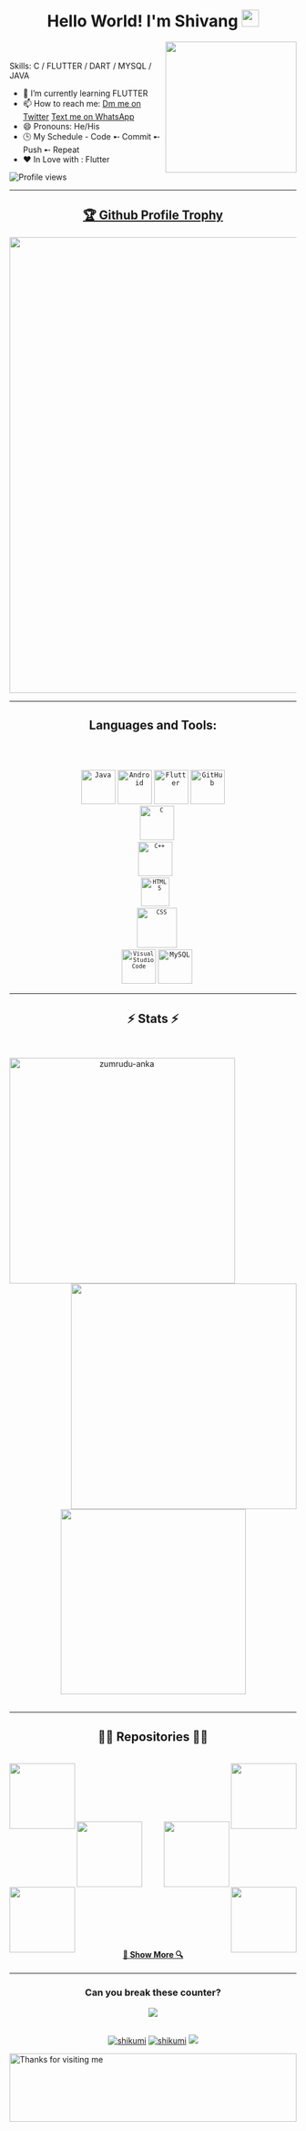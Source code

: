 
<h1 align="center"> Hello World! I'm Shivang 
  
  <img src="https://emojis.slackmojis.com/emojis/images/1588315024/8823/hyperkitty.gif?1588315024" width="30" />
</h1>

<img align='right' src="https://media.giphy.com/media/M9gbBd9nbDrOTu1Mqx/giphy.gif" width="230">


<BR></BR>
Skills: C / FLUTTER / DART / MYSQL / JAVA

- 🌱 I’m currently learning FLUTTER 
- 📫 How to reach me: [Dm me on Twitter](https://twitter.com/__shikumi__) [Text me on WhatsApp](https://wa.me/919149256646)
- 😄 Pronouns: He/His
- 🕒 My Schedule - Code ➸ Commit ➸ Push ➸ Repeat
- ❤️ In Love with : Flutter

![Profile views](https://gpvc.arturio.dev/shikumi-0)  



<hr>

<a href="https://github.com/ryo-ma/github-profile-trophy"><h2 align="center">🏆 Github Profile Trophy</h2></a>
<p align="center">
<a href="https://github.com/ryo-ma/github-profile-trophy">
  <img width=800 src="https://github-profile-trophy.vercel.app/?username=shikumi-0&column=6&theme=nord&no-frame=true&margin-w=12&margin-h=15"/>
</a>
</p>

---
<h2 align="center">Languages and Tools:</h2>
<BR></BR>
<p align="center">
   <code><img title="Java" width="60px" src="https://github.com/zumrudu-anka/zumrudu-anka/blob/master/images/java-original.svg"></code>
  <code><img title="Android" width="60px" src="https://github.com/zumrudu-anka/zumrudu-anka/blob/master/images/android.svg"></code>
  <code><img title="Flutter" width="60px" src="https://img.icons8.com/color/2x/flutter.png"></code>
  <code><img title="GitHub" width="60px" src="https://github.com/zumrudu-anka/zumrudu-anka/blob/master/images/github.svg">
  <code><img title="C" width="60px" src="https://github.com/zumrudu-anka/zumrudu-anka/blob/master/images/c.svg"></code>
  <code><img title="C++" width="60px" src="https://github.com/zumrudu-anka/zumrudu-anka/blob/master/images/cpp.svg"></code> 
 <code><img title="HTML5" width="50px" src="https://github.com/zumrudu-anka/zumrudu-anka/blob/master/images/html5.svg"></code>
  <code><img title="CSS" width="70px" src="https://github.com/zumrudu-anka/zumrudu-anka/blob/master/images/css.svg"></code>
  <code><img title="Visual Studio Code" width="60px" src="https://github.com/zumrudu-anka/zumrudu-anka/blob/master/images/vscode.png"></code></code>
  <code><img title="MySQL" width="60px"src="https://github.com/zumrudu-anka/zumrudu-anka/blob/master/images/mysql.svg"></code></p>



                                      


<hr>

<h2 align="center">⚡ Stats ⚡</h2>
<br>
<p align=center>
  <div align=center>
    <a href="https://github.com/anuraghazra/github-readme-streak-stats" title="Go to Source">
      <img align="left" width=396 src="https://github-readme-streak-stats.herokuapp.com/?user=shikumi-0&theme=react&border=61dafb&hide_border=true" alt="zumrudu-anka" />
    </a>
    <a href="https://github.com/anuraghazra/github-readme-stats" title="Go to Source">
      <img align="right" width=396 src="https://github-readme-stats.vercel.app/api?username=shikumi-0&show_icons=true&theme=react&border_color=61dafb&hide_border=true" />
    </a>
  </div>
  <br><br><br><br><br><br><br><br><br>
  <div align=center>
    <a href="https://github.com/anuraghazra/github-readme-stats">
      <img width=325 align="center" src="https://github-readme-stats.vercel.app/api/top-langs/?username=shikumi-0&hide=c%23,powershell,Mathematica,Ruby,Objective-C,Objective-C%2b%2b,Cuda&title_color=61dafb&text_color=ffffff&icon_color=61dafb&bg_color=20232a&langs_count=8&layout=compact&border_color=61dafb&hide_border=true" />
    </a>
  </div>
  <br>
  
</p>

<hr>


<h2 align="center">👨‍💻 Repositories 👨‍💻</h2>
<br>
<div width="100%" align="center">
  <a align="left" href="https://github.com/shikumi-0/Snake-Game" title="Snake-Game"><img align="left" height="115" src="https://github-readme-stats.vercel.app/api/pin/?username=shikumi-0&repo=Snake-Game&theme=react&border_color=61dafb&border_radius=10"></a><a align="right" href="https://github.com/shikumi-0/ScanIt" title="ScanIt"><img align="right" height="115" src="https://github-readme-stats.vercel.app/api/pin/?username=shikumi-0&repo=ScanIt&theme=react&border_color=61dafb&border_radius=10"></a>
</div>
<br/><br/><br/><br/><br/><br/>
<div width="100%" align="center">
  <a align="left" href="https://github.com/shikumi-0/Valorant-Community" title="Valorant-Community"><img align="left" height="115" src="https://github-readme-stats.vercel.app/api/pin/?username=shikumi-0&repo=Valorant-Community&theme=react&border_color=61dafb&border_radius=10"></a>
  <a align="right" href="https://github.com/shikumi-0/AnimeWorldUi" title="AnimeWorldUi"><img align="right" height="115" src="https://github-readme-stats.vercel.app/api/pin/?username=shikumi-0&repo=AnimeWorldUi&theme=react&border_color=61dafb&border_radius=10"></a>
</div>
<br/><br/><br/><br/><br/><br/>
<div width="100%" align="center">
  <a align="left" href="https://github.com/shikumi-0/Starbucks-UI" title="Starbucks-UI"><img align="left" height="115" src="https://github-readme-stats.vercel.app/api/pin/?username=shikumi-0&repo=Starbucks-UI&theme=react&border_color=61dafb&border_radius=10"></a>
  <a align="right" href="https://github.com/shikumi-0/NIke-Shoes-UI" title="NIke-Shoes-UI"><img align="right" height="115" src="https://github-readme-stats.vercel.app/api/pin/?username=shikumi-0&repo=NIke-Shoes-UI&theme=react&border_color=61dafb&border_radius=10"></a>
</div>
<br><br><br><br><br><br>
<h4 align="center">
  <a href="https://github.com/shikumi-0?tab=repositories" title="Show Repositories">🔎 Show More 🔍</a>
</h4>


 
 
<hr>

<h3 align="center"> Can you break these counter?</h3>
<div align="center">
<img align="center" src="https://profile-counter.glitch.me/shikumi-0/count.svg" >
</div>
                                                                             


<br>

<p align="center">
  <a href="https://in.linkedin.com/in/shikumi" target="blank"><img src="https://img.shields.io/badge/LinkedIn-0077B5?style=for-the-badge&logo=linkedin&logoColor=white" alt="shikumi"/></a> 
  <a href="https://shikumi.medium.com" target="blank"><img src="https://img.shields.io/badge/Medium-12100E?style=for-the-badge&logo=medium&logoColor=white" alt="shikumi" /></a> 
  <a href="https://twitter.com/xShikumix" target="blank"><img src="https://img.shields.io/badge/Twitter-1DA1F2?style=for-the-badge&logo=twitter&logoColor=white" /></a> 
</p>  



<img height="120" alt="Thanks for visiting me" width="100%" src="https://raw.githubusercontent.com/BrunnerLivio/brunnerlivio/master/images/marquee.svg" />



<!---<img src="https://activity-graph.herokuapp.com/graph?username=shikumi-0&theme=react-dark&bg_color=20232a&hide_border=true" width="100%"/>--->


